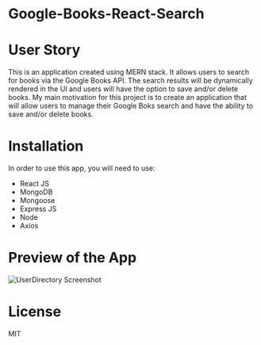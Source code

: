 # Google-Books-React-Search

# User Story

This is an application created using MERN stack. It allows users to search for books via the Google Books API. The search results will be dynamically rendered in the UI and users will have the option to save and/or delete books. My main motivation for this project is to create an application that will allow users to manage their Google Boks search and have the ability to save and/or delete books.

# Installation

In order to use this app, you will need to use:

- React JS
- MongoDB
- Mongoose
- Express JS
- Node
- Axios

# Preview of the App

![UserDirectory Screenshot](./gbooks.PNG)

# License

MIT

